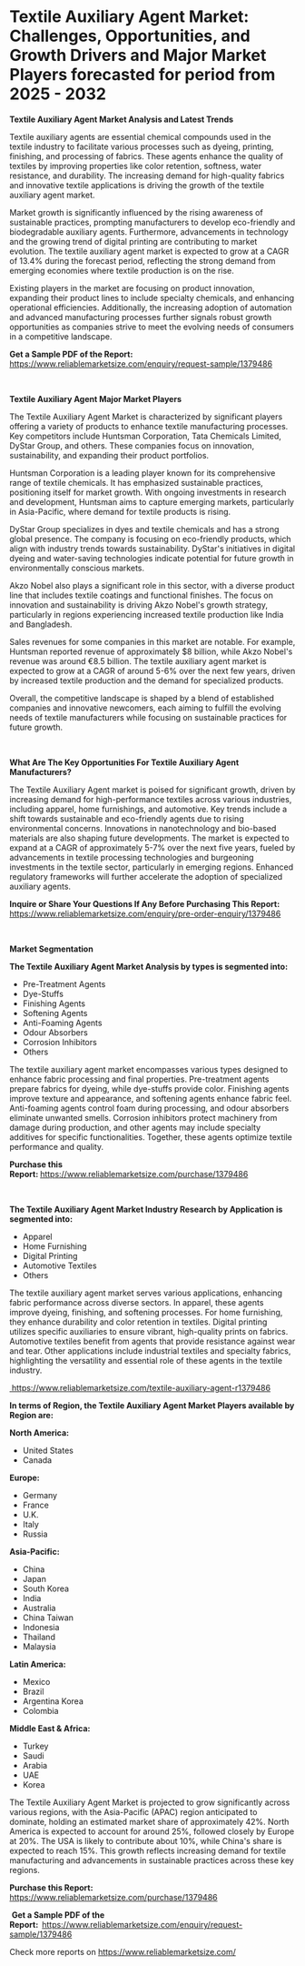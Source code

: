 <p><h1>Textile Auxiliary Agent Market: Challenges, Opportunities, and Growth Drivers and Major Market Players forecasted for period from 2025 - 2032</h1></p><p><strong>Textile Auxiliary Agent Market Analysis and Latest Trends</strong></p>
<p><p>Textile auxiliary agents are essential chemical compounds used in the textile industry to facilitate various processes such as dyeing, printing, finishing, and processing of fabrics. These agents enhance the quality of textiles by improving properties like color retention, softness, water resistance, and durability. The increasing demand for high-quality fabrics and innovative textile applications is driving the growth of the textile auxiliary agent market.</p><p>Market growth is significantly influenced by the rising awareness of sustainable practices, prompting manufacturers to develop eco-friendly and biodegradable auxiliary agents. Furthermore, advancements in technology and the growing trend of digital printing are contributing to market evolution. The textile auxiliary agent market is expected to grow at a CAGR of 13.4% during the forecast period, reflecting the strong demand from emerging economies where textile production is on the rise. </p><p>Existing players in the market are focusing on product innovation, expanding their product lines to include specialty chemicals, and enhancing operational efficiencies. Additionally, the increasing adoption of automation and advanced manufacturing processes further signals robust growth opportunities as companies strive to meet the evolving needs of consumers in a competitive landscape.</p></p>
<p><strong>Get a Sample PDF of the Report:&nbsp;</strong> <a href="https://www.reliablemarketsize.com/enquiry/request-sample/1379486?utm_campaign=2889&utm_medium=2&utm_source=Github&utm_content=ia&utm_term=02042025&utm_id=textile-auxiliary-agent">https://www.reliablemarketsize.com/enquiry/request-sample/1379486</a></p>
<p>&nbsp;</p>
<p><strong>Textile Auxiliary Agent Major Market Players</strong></p>
<p><p>The Textile Auxiliary Agent Market is characterized by significant players offering a variety of products to enhance textile manufacturing processes. Key competitors include Huntsman Corporation, Tata Chemicals Limited, DyStar Group, and others. These companies focus on innovation, sustainability, and expanding their product portfolios.</p><p>Huntsman Corporation is a leading player known for its comprehensive range of textile chemicals. It has emphasized sustainable practices, positioning itself for market growth. With ongoing investments in research and development, Huntsman aims to capture emerging markets, particularly in Asia-Pacific, where demand for textile products is rising.</p><p>DyStar Group specializes in dyes and textile chemicals and has a strong global presence. The company is focusing on eco-friendly products, which align with industry trends towards sustainability. DyStar's initiatives in digital dyeing and water-saving technologies indicate potential for future growth in environmentally conscious markets.</p><p>Akzo Nobel also plays a significant role in this sector, with a diverse product line that includes textile coatings and functional finishes. The focus on innovation and sustainability is driving Akzo Nobel's growth strategy, particularly in regions experiencing increased textile production like India and Bangladesh.</p><p>Sales revenues for some companies in this market are notable. For example, Huntsman reported revenue of approximately $8 billion, while Akzo Nobel's revenue was around €8.5 billion. The textile auxiliary agent market is expected to grow at a CAGR of around 5-6% over the next few years, driven by increased textile production and the demand for specialized products.</p><p>Overall, the competitive landscape is shaped by a blend of established companies and innovative newcomers, each aiming to fulfill the evolving needs of textile manufacturers while focusing on sustainable practices for future growth.</p></p>
<p>&nbsp;</p>
<p><strong>What Are The Key Opportunities For Textile Auxiliary Agent Manufacturers?</strong></p>
<p><p>The Textile Auxiliary Agent market is poised for significant growth, driven by increasing demand for high-performance textiles across various industries, including apparel, home furnishings, and automotive. Key trends include a shift towards sustainable and eco-friendly agents due to rising environmental concerns. Innovations in nanotechnology and bio-based materials are also shaping future developments. The market is expected to expand at a CAGR of approximately 5-7% over the next five years, fueled by advancements in textile processing technologies and burgeoning investments in the textile sector, particularly in emerging regions. Enhanced regulatory frameworks will further accelerate the adoption of specialized auxiliary agents.</p></p>
<p><strong>Inquire or Share Your Questions If Any Before Purchasing This Report:</strong> <a href="https://www.reliablemarketsize.com/enquiry/pre-order-enquiry/1379486?utm_campaign=2889&utm_medium=2&utm_source=Github&utm_content=ia&utm_term=02042025&utm_id=textile-auxiliary-agent">https://www.reliablemarketsize.com/enquiry/pre-order-enquiry/1379486</a></p>
<p>&nbsp;</p>
<p><strong>Market Segmentation</strong></p>
<p><strong>The Textile Auxiliary Agent Market Analysis by types is segmented into:</strong></p>
<p><ul><li>Pre-Treatment Agents</li><li>Dye-Stuffs</li><li>Finishing Agents</li><li>Softening Agents</li><li>Anti-Foaming Agents</li><li>Odour Absorbers</li><li>Corrosion Inhibitors</li><li>Others</li></ul></p>
<p><p>The textile auxiliary agent market encompasses various types designed to enhance fabric processing and final properties. Pre-treatment agents prepare fabrics for dyeing, while dye-stuffs provide color. Finishing agents improve texture and appearance, and softening agents enhance fabric feel. Anti-foaming agents control foam during processing, and odour absorbers eliminate unwanted smells. Corrosion inhibitors protect machinery from damage during production, and other agents may include specialty additives for specific functionalities. Together, these agents optimize textile performance and quality.</p></p>
<p><strong>Purchase this Report:&nbsp;</strong><a href="https://www.reliablemarketsize.com/purchase/1379486?utm_campaign=2889&utm_medium=2&utm_source=Github&utm_content=ia&utm_term=02042025&utm_id=textile-auxiliary-agent">https://www.reliablemarketsize.com/purchase/1379486</a></p>
<p>&nbsp;</p>
<p><strong>The Textile Auxiliary Agent Market Industry Research by Application is segmented into:</strong></p>
<p><ul><li>Apparel</li><li>Home Furnishing</li><li>Digital Printing</li><li>Automotive Textiles</li><li>Others</li></ul></p>
<p><p>The textile auxiliary agent market serves various applications, enhancing fabric performance across diverse sectors. In apparel, these agents improve dyeing, finishing, and softening processes. For home furnishing, they enhance durability and color retention in textiles. Digital printing utilizes specific auxiliaries to ensure vibrant, high-quality prints on fabrics. Automotive textiles benefit from agents that provide resistance against wear and tear. Other applications include industrial textiles and specialty fabrics, highlighting the versatility and essential role of these agents in the textile industry.</p></p>
<p><a href="https://www.reliablemarketsize.com/textile-auxiliary-agent-r1379486?utm_campaign=2889&utm_medium=2&utm_source=Github&utm_content=ia&utm_term=02042025&utm_id=textile-auxiliary-agent">&nbsp;https://www.reliablemarketsize.com/textile-auxiliary-agent-r1379486</a></p>
<p><strong>In terms of Region, the Textile Auxiliary Agent Market Players available by Region are:</strong></p>
<p>
    <p> <strong> North America: </strong>
        <ul>
            <li>United States</li>
            <li>Canada</li>
        </ul>
        </p> 
    <p> <strong> Europe: </strong>
        <ul>
            <li>Germany</li>
            <li>France</li>
            <li>U.K.</li>
            <li>Italy</li>
            <li>Russia</li>
        </ul>
        </p> 
    <p> <strong> Asia-Pacific: </strong>
        <ul>
            <li>China</li>
            <li>Japan</li>
            <li>South Korea</li>
            <li>India</li>
            <li>Australia</li>
            <li>China Taiwan</li>
            <li>Indonesia</li>
            <li>Thailand</li>
            <li>Malaysia</li>
        </ul>
        </p> 
    <p> <strong> Latin America: </strong>
        <ul>
            <li>Mexico</li>
            <li>Brazil</li>
            <li>Argentina Korea</li>
            <li>Colombia</li>
        </ul>
        </p> 
    <p> <strong> Middle East & Africa: </strong>
        <ul>
            <li>Turkey</li>
            <li>Saudi</li>
            <li>Arabia</li>
            <li>UAE</li>
            <li>Korea</li>
        </ul>
    </p>
    </p>
<p><p>The Textile Auxiliary Agent Market is projected to grow significantly across various regions, with the Asia-Pacific (APAC) region anticipated to dominate, holding an estimated market share of approximately 42%. North America is expected to account for around 25%, followed closely by Europe at 20%. The USA is likely to contribute about 10%, while China's share is expected to reach 15%. This growth reflects increasing demand for textile manufacturing and advancements in sustainable practices across these key regions.</p></p>
<p><strong>Purchase this Report: </strong><a href="https://www.reliablemarketsize.com/purchase/1379486?utm_campaign=2889&utm_medium=2&utm_source=Github&utm_content=ia&utm_term=02042025&utm_id=textile-auxiliary-agent">https://www.reliablemarketsize.com/purchase/1379486</a></p>
<p>&nbsp;<strong>Get a Sample PDF of the Report:&nbsp;&nbsp;</strong><a href="https://www.reliablemarketsize.com/enquiry/request-sample/1379486?utm_campaign=2889&utm_medium=2&utm_source=Github&utm_content=ia&utm_term=02042025&utm_id=textile-auxiliary-agent">https://www.reliablemarketsize.com/enquiry/request-sample/1379486</a></p>
<p><strong></strong></p>
<p>Check more reports on <a href="https://www.reliablemarketsize.com/?utm_campaign=2889&utm_medium=2&utm_source=Github&utm_content=ia&utm_term=02042025&utm_id=textile-auxiliary-agent">https://www.reliablemarketsize.com/</a></p>